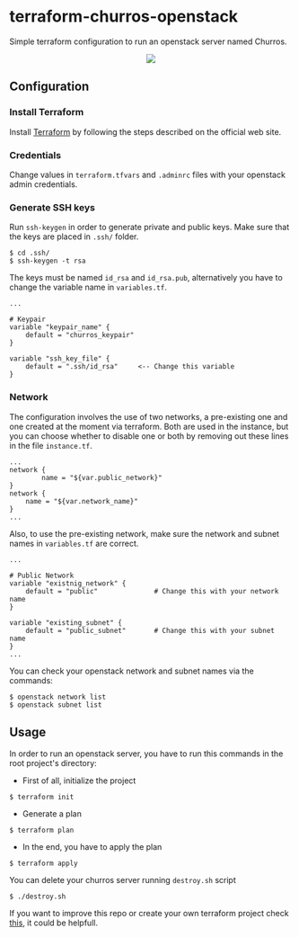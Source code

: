 # terraform-churros-openstack

Simple terraform configuration to run an openstack server named Churros.

<div><p align="center"><img  src="https://images.vexels.com/media/users/3/196119/isolated/preview/3d8c98ffd1310736269ce7c2ce3cb7ff-churros-in-bowl-icon-by-vexels.png" /></div>

## Configuration

### Install Terraform
Install [Terraform](https://developer.hashicorp.com/terraform/tutorials/aws-get-started/install-cli) by following the steps described on the official web site.

### Credentials
Change values in `terraform.tfvars` and `.adminrc` files with your openstack admin credentials.

### Generate SSH keys
Run `ssh-keygen` in order to generate private and public keys. Make sure that the keys are placed in `.ssh/` folder.
```
$ cd .ssh/
$ ssh-keygen -t rsa
```
The keys must be named `id_rsa` and `id_rsa.pub`, alternatively you have to change the variable name in `variables.tf`.
```
...

# Keypair
variable "keypair_name" {
	default = "churros_keypair"
}

variable "ssh_key_file" {
	default = ".ssh/id_rsa"     <-- Change this variable
}
```

### Network
The configuration involves the use of two networks, a pre-existing one and one created at the moment via terraform. Both are used in the instance, but you can choose whether to disable one or both by removing out these lines in the file `instance.tf`.
```
...
network {
        name = "${var.public_network}"
}
network {
	name = "${var.network_name}"
}
...
```

Also, to use the pre-existing network, make sure the network and subnet names in `variables.tf` are correct. 

```
...

# Public Network
variable "existnig_network" {
	default = "public"				# Change this with your network name
}

variable "existing_subnet" {
	default = "public_subnet"		# Change this with your subnet name
}
...
```

You can check your openstack network and subnet names via the commands:
```
$ openstack network list
$ openstack subnet list
```



## Usage
In order to run an openstack server, you have to run this commands in the root project's directory:
* First of all, initialize the project
```
$ terraform init
```

* Generate a plan
```
$ terraform plan
```

* In the end, you have to apply the plan
```
$ terraform apply
```

You can delete your churros server running `destroy.sh` script
```
$ ./destroy.sh
```

If you want to improve this repo or create your own terraform project check [this](https://registry.terraform.io/namespaces/terraform-provider-openstack), it could be helpfull.
